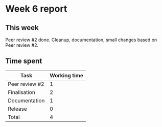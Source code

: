 # Week 6 report

## This week

Peer review #2 done. Cleanup, documentation, small changes based on Peer review #2.

## Time spent

| Task | Working time |
|------|--------------|
| Peer review #2 | 1 |
| Finalisation | 2 |
| Documentation | 1 |
| Release | 0 |
| Total | 4 |


